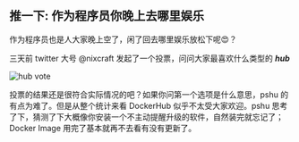 
推一下: 作为程序员你晚上去哪里娱乐
---

作为程序员也是人大家晚上空了，闲了回去哪里娱乐放松下呢😍？

三天前 twitter 大号 @nixcraft 发起了一个投票，问问大家最喜欢什么类型的 ***hub***

![hub vote](http://cdn2.51ulong.com/18-9-28/84667635.jpg)

投票的结果还是很符合实际情况的吧？如果你问第一个选项是什么意思，pshu 的有点为难了。但是从整个统计来看 DockerHub 似乎不太受大家欢迎。pshu 思考了下，猜测了下大概像你安装一个不主动提醒升级的软件，自然装完就忘记了；Docker Image 用完了基本就再不去看有没有更新了。
<!--stackedit_data:
eyJoaXN0b3J5IjpbLTE1Nzk3MDgwNTksLTEwMjI4NTQyMDQsLT
E4MDI1MTI4MDAsLTU1MzkyOTQ2MSwtMTM1MDc5MzY3OV19
-->
